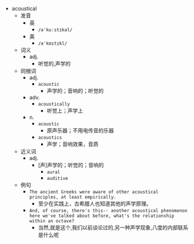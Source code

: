 - acoustical
  - 发音
    - 英
      - `/ə'kuːstɪkəl/`
    - 美
      - `/ə'kʊstɪkl/`
  - 词义
    - adj.
      - 听觉的,声学的
  - 同根词
    - adj.
      - `acoustic`
        - 声学的；音响的；听觉的
    - adv.
      - `acoustically`
        - 听觉上；声学上
    - n.
      - `acoustic`
        - 原声乐器；不用电传音的乐器
      - `acoustics`
        - 声学；音响效果，音质
  - 近义词
    - adj.
      - [声]声学的；听觉的；音响的
        - `aural`
        - `auditive`
  - 例句
    - `The ancient Greeks were aware of other acoustical principles, at least empirically.`
      - 至少在实践上，古希腊人也知道其他的声学原理。
    - `And, of course, there's this-- another acoustical phenomenon here we've talked about before, what's the relationship within an octave?`
      - 当然,就是这个,我们以前谈论过的,另一种声学现象,八度的内部联系是什么呢

